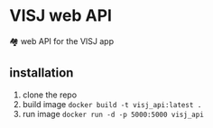 # VISJ web API
🏘️ web API for the VISJ app

## installation
1. clone the repo
2. build image `docker build -t visj_api:latest .`
3. run image `docker run -d -p 5000:5000 visj_api`

